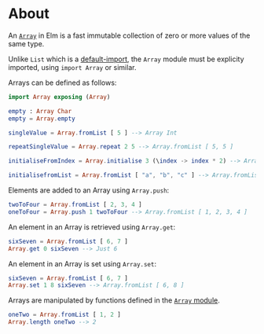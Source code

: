 # About

An [`Array`][array] in Elm is a fast immutable collection of zero or more values of the same type.

Unlike `List` which is a [default-import][default-imports], the `Array` module must be explicity imported, using `import Array` or similar.

Arrays can be defined as follows:

```elm
import Array exposing (Array)

empty : Array Char
empty = Array.empty

singleValue = Array.fromList [ 5 ] --> Array Int

repeatSingleValue = Array.repeat 2 5 --> Array.fromList [ 5, 5 ]

initialiseFromIndex = Array.initialise 3 (\index -> index * 2) --> Array.fromList [ 0, 2, 4 ]

initialisefromList = Array.fromList [ "a", "b", "c" ] --> Array.fromList [ "a", "b", "c" ]
```

Elements are added to an Array using `Array.push`:

```elm
twoToFour = Array.fromList [ 2, 3, 4 ]
oneToFour = Array.push 1 twoToFour --> Array.fromList [ 1, 2, 3, 4 ]
```

An element in an Array is retrieved using `Array.get`:

```elm
sixSeven = Array.fromList [ 6, 7 ]
Array.get 0 sixSeven --> Just 6
```

An element in an Array is set using `Array.set`:

```elm
sixSeven = Array.fromList [ 6, 7 ]
Array.set 1 8 sixSeven --> Array.fromList [ 6, 8 ]
```

Arrays are manipulated by functions defined in the [`Array` module][array-module].

```elm
oneTwo = Array.fromList [ 1, 2 ]
Array.length oneTwo --> 2
```

[array]: https://elmprogramming.com/array.html
[array-module]: https://package.elm-lang.org/packages/elm/core/latest/Array
[default-imports]: https://github.com/elm/core#default-imports
